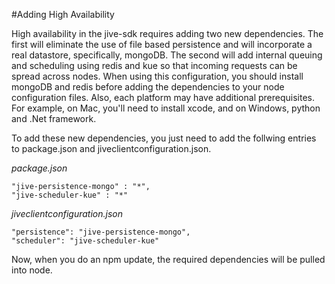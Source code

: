 #Adding High Availability

High availability in the jive-sdk requires adding two new dependencies. The first will eliminate the use of file based persistence and will incorporate a real datastore, specifically, mongoDB. The second will add internal queuing and scheduling using redis and kue so that incoming requests can be spread across nodes. When using this configuration, you should install mongoDB and redis before adding the dependencies to your node configuration files. Also, each platform may have additional prerequisites. For example, on Mac, you'll need to install xcode, and on Windows, python and .Net framework.

To add these new dependencies, you just need to add the follwing entries to package.json and jiveclientconfiguration.json.

*package.json*

    "jive-persistence-mongo" : "*",
    "jive-scheduler-kue" : "*"

*jiveclientconfiguration.json*

    "persistence": "jive-persistence-mongo",
    "scheduler": "jive-scheduler-kue"

Now, when you do an npm update, the required dependencies will be pulled into node.